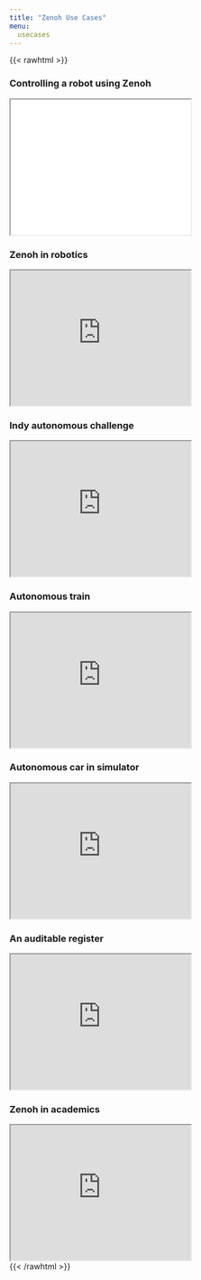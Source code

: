```yaml
---
title: "Zenoh Use Cases"
menu: 
  usecases
---
```


{{< rawhtml >}}
<div class="row align-items-center justify-content-center">
    <div class="col">
        <h3>
        Controlling a robot using Zenoh
        </h3>
        <iframe src="../img/blog-dragonbot/DragonBotOne.gif" width="320" height="240" allow="autoplay"></iframe>
    </div>
    <div class="col">
        <h3>
        Zenoh in robotics
        </h3>
        <iframe src="https://www.youtube.com/embed/1NE8cU72frk" width="320" height="240" allow="autoplay"></iframe>
    </div>
    <div class="col">
        <h3>
        Indy autonomous challenge
        </h3>
        <iframe src="https://drive.google.com/file/d/12EtaDcnIL-3KqeSYauCNkEzRb5vcQejc/preview" width="320" height="240" allow="autoplay"></iframe>
    </div>
    <div class="col">
        <h3>
        Autonomous train
        </h3>
        <iframe src="https://drive.google.com/file/d/1SMlvm4X28d0uu6Py4sQBH0sN_Z7dLBkD/preview" width="320" height="240" allow="autoplay"></iframe>
    </div>
    <div class="col">
        <h3>
        Autonomous car in simulator
        </h3>
        <iframe src="https://drive.google.com/file/d/16q9gNCdTcDL3mmxkuWPlKPFNvbLLSNNm/preview" width="320" height="240" allow="autoplay"></iframe>
    </div>
    <div class="col">
        <h3>
        An auditable register
        </h3>
        <iframe src="https://www.youtube.com/embed/b4wHwg0SWMI" width="320" height="240" allow="autoplay"></iframe>
    </div>
    <div class="col">
        <h3>
        Zenoh in academics
        </h3>
        <iframe src="https://www.youtube.com/embed/rNTY3nxcpc8" width="320" height="240" allow="autoplay"></iframe>
    </div>
</div>
{{< /rawhtml >}}
